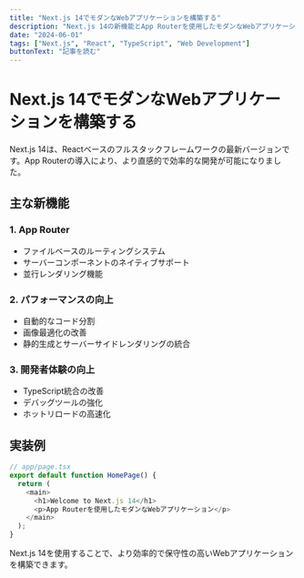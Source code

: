 ```yaml
---
title: "Next.js 14でモダンなWebアプリケーションを構築する"
description: "Next.js 14の新機能とApp Routerを使用したモダンなWebアプリケーション開発の基本を学びます。"
date: "2024-06-01"
tags: ["Next.js", "React", "TypeScript", "Web Development"]
buttonText: "記事を読む"
---
```


# Next.js 14でモダンなWebアプリケーションを構築する

Next.js 14は、Reactベースのフルスタックフレームワークの最新バージョンです。App Routerの導入により、より直感的で効率的な開発が可能になりました。

## 主な新機能

### 1. App Router
- ファイルベースのルーティングシステム
- サーバーコンポーネントのネイティブサポート
- 並行レンダリング機能

### 2. パフォーマンスの向上
- 自動的なコード分割
- 画像最適化の改善
- 静的生成とサーバーサイドレンダリングの統合

### 3. 開発者体験の向上
- TypeScript統合の改善
- デバッグツールの強化
- ホットリロードの高速化

## 実装例

```typescript
// app/page.tsx
export default function HomePage() {
  return (
    <main>
      <h1>Welcome to Next.js 14</h1>
      <p>App Routerを使用したモダンなWebアプリケーション</p>
    </main>
  );
}
```

Next.js 14を使用することで、より効率的で保守性の高いWebアプリケーションを構築できます。